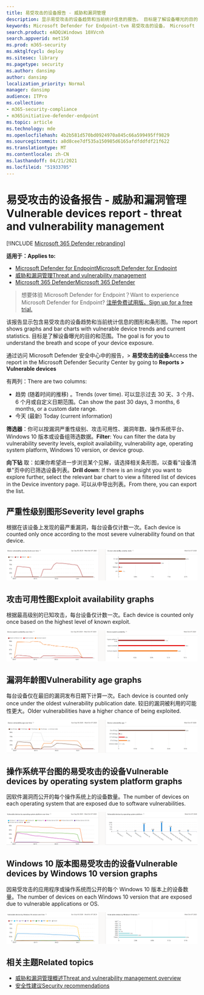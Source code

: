 ```yaml
---
title: 易受攻击的设备报告 - 威胁和漏洞管理
description: 显示易受攻击的设备趋势和当前统计信息的报告。 目标是了解设备曝光的目的和范围。
keywords: Microsoft Defender for Endpoint-tvm 易受攻击的设备， Microsoft Defender for Endpoint， tvm， reduce threat & vulnerability exposure， reduce threat and vulnerability， monitor security configuration
search.product: eADQiWindows 10XVcnh
search.appverid: met150
ms.prod: m365-security
ms.mktglfcycl: deploy
ms.sitesec: library
ms.pagetype: security
ms.author: dansimp
author: dansimp
localization_priority: Normal
manager: dansimp
audience: ITPro
ms.collection:
- m365-security-compliance
- m365initiative-defender-endpoint
ms.topic: article
ms.technology: mde
ms.openlocfilehash: 4b2b581d570bd0924970a845c66a599495ff9829
ms.sourcegitcommit: a8d8cee7df535a150985d6165afdfddfdf21f622
ms.translationtype: MT
ms.contentlocale: zh-CN
ms.lasthandoff: 04/21/2021
ms.locfileid: "51933705"
---
```

# <a name="vulnerable-devices-report---threat-and-vulnerability-management"></a><span data-ttu-id="7650e-105">易受攻击的设备报告 - 威胁和漏洞管理</span><span class="sxs-lookup"><span data-stu-id="7650e-105">Vulnerable devices report - threat and vulnerability management</span></span>

[!INCLUDE [Microsoft 365 Defender rebranding](../../includes/microsoft-defender.md)]

<span data-ttu-id="7650e-106">**适用于：**</span><span class="sxs-lookup"><span data-stu-id="7650e-106">**Applies to:**</span></span>

- [<span data-ttu-id="7650e-107">Microsoft Defender for Endpoint</span><span class="sxs-lookup"><span data-stu-id="7650e-107">Microsoft Defender for Endpoint</span></span>](https://go.microsoft.com/fwlink/?linkid=2154037)
- [<span data-ttu-id="7650e-108">威胁和漏洞管理</span><span class="sxs-lookup"><span data-stu-id="7650e-108">Threat and vulnerability management</span></span>](next-gen-threat-and-vuln-mgt.md)
- [<span data-ttu-id="7650e-109">Microsoft 365 Defender</span><span class="sxs-lookup"><span data-stu-id="7650e-109">Microsoft 365 Defender</span></span>](https://go.microsoft.com/fwlink/?linkid=2118804)

><span data-ttu-id="7650e-110">想要体验 Microsoft Defender for Endpoint？</span><span class="sxs-lookup"><span data-stu-id="7650e-110">Want to experience Microsoft Defender for Endpoint?</span></span> [<span data-ttu-id="7650e-111">注册免费试用版。</span><span class="sxs-lookup"><span data-stu-id="7650e-111">Sign up for a free trial.</span></span>](https://www.microsoft.com/microsoft-365/windows/microsoft-defender-atp?ocid=docs-wdatp-portaloverview-abovefoldlink)

<span data-ttu-id="7650e-112">该报告显示包含易受攻击的设备趋势和当前统计信息的图形和条形图。</span><span class="sxs-lookup"><span data-stu-id="7650e-112">The report shows graphs and bar charts with vulnerable device trends and current statistics.</span></span> <span data-ttu-id="7650e-113">目标是了解设备曝光的目的和范围。</span><span class="sxs-lookup"><span data-stu-id="7650e-113">The goal is for you to understand the breath and scope of your device exposure.</span></span> 

<span data-ttu-id="7650e-114">通过访问 Microsoft Defender 安全中心中的报告，> **易受攻击的设备**</span><span class="sxs-lookup"><span data-stu-id="7650e-114">Access the report in the Microsoft Defender Security Center by going to **Reports > Vulnerable devices**</span></span>

<span data-ttu-id="7650e-115">有两列：</span><span class="sxs-lookup"><span data-stu-id="7650e-115">There are two columns:</span></span>

- <span data-ttu-id="7650e-116">趋势 (随着时间的推移) 。</span><span class="sxs-lookup"><span data-stu-id="7650e-116">Trends (over time).</span></span> <span data-ttu-id="7650e-117">可以显示过去 30 天、3 个月、6 个月或自定义日期范围。</span><span class="sxs-lookup"><span data-stu-id="7650e-117">Can show the past 30 days, 3 months, 6 months, or a custom date range.</span></span>
- <span data-ttu-id="7650e-118">今天 (最新) </span><span class="sxs-lookup"><span data-stu-id="7650e-118">Today (current information)</span></span>

<span data-ttu-id="7650e-119">**筛选器**：你可以按漏洞严重性级别、攻击可用性、漏洞年数、操作系统平台、Windows 10 版本或设备组筛选数据。</span><span class="sxs-lookup"><span data-stu-id="7650e-119">**Filter**: You can filter the data by vulnerability severity levels, exploit availability, vulnerability age, operating system platform, Windows 10 version, or device group.</span></span>

<span data-ttu-id="7650e-120">**向下钻** 取：如果你希望进一步浏览某个见解，请选择相关条形图，以查看"设备清单"页中的已筛选设备列表。</span><span class="sxs-lookup"><span data-stu-id="7650e-120">**Drill down**: If there is an insight you want to explore further, select the relevant bar chart to view a filtered list of devices in the Device inventory page.</span></span> <span data-ttu-id="7650e-121">可以从中导出列表。</span><span class="sxs-lookup"><span data-stu-id="7650e-121">From there, you can export the list.</span></span>

## <a name="severity-level-graphs"></a><span data-ttu-id="7650e-122">严重性级别图形</span><span class="sxs-lookup"><span data-stu-id="7650e-122">Severity level graphs</span></span>

<span data-ttu-id="7650e-123">根据在该设备上发现的最严重漏洞，每台设备仅计数一次。</span><span class="sxs-lookup"><span data-stu-id="7650e-123">Each device is counted only once according to the most severe vulnerability found on that device.</span></span>

![当前设备漏洞严重性级别的一个图，以及一个显示一段时间级别的图表。](images/tvm-report-severity.png)

## <a name="exploit-availability-graphs"></a><span data-ttu-id="7650e-125">攻击可用性图</span><span class="sxs-lookup"><span data-stu-id="7650e-125">Exploit availability graphs</span></span>

<span data-ttu-id="7650e-126">根据最高级别的已知攻击，每台设备仅计数一次。</span><span class="sxs-lookup"><span data-stu-id="7650e-126">Each device is counted only once based on the highest level of known exploit.</span></span>

![当前设备攻击可用性的一个图和一个显示一段时间可用性的图形。](images/tvm-report-exploit-availability.png)

## <a name="vulnerability-age-graphs"></a><span data-ttu-id="7650e-128">漏洞年龄图</span><span class="sxs-lookup"><span data-stu-id="7650e-128">Vulnerability age graphs</span></span>

<span data-ttu-id="7650e-129">每台设备仅在最旧的漏洞发布日期下计算一次。</span><span class="sxs-lookup"><span data-stu-id="7650e-129">Each device is counted only once under the oldest vulnerability publication date.</span></span> <span data-ttu-id="7650e-130">较旧的漏洞被利用的可能性更大。</span><span class="sxs-lookup"><span data-stu-id="7650e-130">Older vulnerabilities have a higher chance of being exploited.</span></span>

![一张当前设备漏洞年数的图形，一张显示随着时间的年数的图形。](images/tvm-report-age.png)

## <a name="vulnerable-devices-by-operating-system-platform-graphs"></a><span data-ttu-id="7650e-132">操作系统平台图的易受攻击的设备</span><span class="sxs-lookup"><span data-stu-id="7650e-132">Vulnerable devices by operating system platform graphs</span></span>

<span data-ttu-id="7650e-133">因软件漏洞而公开的每个操作系统上的设备数量。</span><span class="sxs-lookup"><span data-stu-id="7650e-133">The number of devices on each operating system that are exposed due to software vulnerabilities.</span></span>

![一张按操作系统平台显示当前易受攻击的设备的图形，以及一张显示操作系统平台随着时间的易受攻击的设备的图形。](images/tvm-report-os.png)

## <a name="vulnerable-devices-by-windows-10-version-graphs"></a><span data-ttu-id="7650e-135">Windows 10 版本图易受攻击的设备</span><span class="sxs-lookup"><span data-stu-id="7650e-135">Vulnerable devices by Windows 10 version graphs</span></span>

<span data-ttu-id="7650e-136">因易受攻击的应用程序或操作系统而公开的每个 Windows 10 版本上的设备数量。</span><span class="sxs-lookup"><span data-stu-id="7650e-136">The number of devices on each Windows 10 version that are exposed due to vulnerable applications or OS.</span></span>

![一张按 Windows 10 版本表示的当前易受攻击的设备的图形，以及一张按 Windows 10 版本显示一段时间易受攻击的设备的图形。](images/tvm-report-version.png)

## <a name="related-topics"></a><span data-ttu-id="7650e-138">相关主题</span><span class="sxs-lookup"><span data-stu-id="7650e-138">Related topics</span></span>

- [<span data-ttu-id="7650e-139">威胁和漏洞管理概述</span><span class="sxs-lookup"><span data-stu-id="7650e-139">Threat and vulnerability management overview</span></span>](next-gen-threat-and-vuln-mgt.md)
- [<span data-ttu-id="7650e-140">安全性建议</span><span class="sxs-lookup"><span data-stu-id="7650e-140">Security recommendations</span></span>](tvm-security-recommendation.md)
